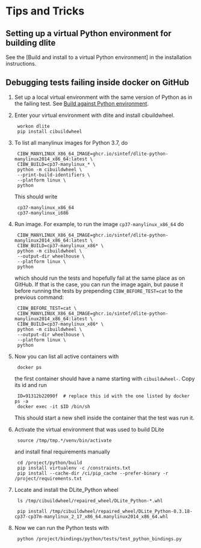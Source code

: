 Tips and Tricks
===============

Setting up a virtual Python environment for building dlite
----------------------------------------------------------
See the [Build and install to a virtual Python environment] in the installation instructions.


Debugging tests failing inside docker on GitHub
-----------------------------------------------
1. Set up a local virtual environment with the same version of Python as in the failing test.
   See [Build against Python environment].
2. Enter your virtual environment with dlite and install cibuildwheel.

        workon dlite
        pip install cibuildwheel

3. To list all manylinux images for Python 3.7, do

        CIBW_MANYLINUX_X86_64_IMAGE=ghcr.io/sintef/dlite-python-manylinux2014_x86_64:latest \
        CIBW_BUILD=cp37-manylinux_* \
        python -m cibuildwheel \
        --print-build-identifiers \
        --platform linux \
        python

   This should write

        cp37-manylinux_x86_64
        cp37-manylinux_i686

4. Run image.  For example, to run the image `cp37-manylinux_x86_64` do

        CIBW_MANYLINUX_X86_64_IMAGE=ghcr.io/sintef/dlite-python-manylinux2014_x86_64:latest \
        CIBW_BUILD=cp37-manylinux_x86* \
        python -m cibuildwheel \
        --output-dir wheelhouse \
        --platform linux \
        python

   which should run the tests and hopefully fail at the same place as on
   GitHub.  If that is the case, you can run the image again, but pause
   it before running the tests by prepending `CIBW_BEFORE_TEST=cat` to
   the previous command:

        CIBW_BEFORE_TEST=cat \
        CIBW_MANYLINUX_X86_64_IMAGE=ghcr.io/sintef/dlite-python-manylinux2014_x86_64:latest \
        CIBW_BUILD=cp37-manylinux_x86* \
        python -m cibuildwheel \
        --output-dir wheelhouse \
        --platform linux \
        python


5. Now you can list all active containers with

        docker ps

    the first container should have a name starting with `cibuildwheel-`.
    Copy its id and run

        ID=91312b22090f  # replace this id with the one listed by docker ps -a
        docker exec -it $ID /bin/sh

    This should start a new shell inside the container that the test was run it.


6. Activate the virtual environment that was used to build DLite

        source /tmp/tmp.*/venv/bin/activate

   and install final requirements manually

        cd /project/python/build
        pip install virtualenv -c /constraints.txt
        pip install --cache-dir /ci/pip_cache --prefer-binary -r /project/requirements.txt

7. Locate and install the DLite_Python wheel

        ls /tmp/cibuildwheel/repaired_wheel/DLite_Python-*.whl

        pip install /tmp/cibuildwheel/repaired_wheel/DLite_Python-0.3.18-cp37-cp37m-manylinux_2_17_x86_64.manylinux2014_x86_64.whl

8. Now we can run the Python tests with

        python /project/bindings/python/tests/test_python_bindings.py




[virtualenvwrapper]: https://pypi.org/project/virtualenvwrapper/
[Build against Python environment]: https://sintef.github.io/dlite/getting_started/build/build_against_python_env.html#build-against-python-environment
